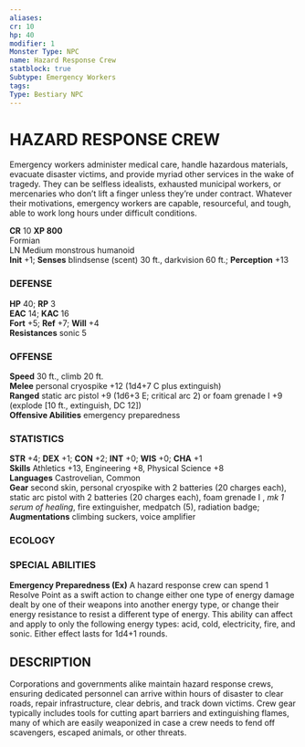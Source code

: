 ```yaml
---
aliases: 
cr: 10
hp: 40
modifier: 1
Monster Type: NPC
name: Hazard Response Crew
statblock: true
Subtype: Emergency Workers
tags: 
Type: Bestiary NPC
---
```

# HAZARD RESPONSE CREW
Emergency workers administer medical care, handle hazardous materials, evacuate disaster victims, and provide myriad other services in the wake of tragedy. They can be selfless idealists, exhausted municipal workers, or mercenaries who don’t lift a finger unless they’re under contract. Whatever their motivations, emergency workers are capable, resourceful, and tough, able to work long hours under difficult conditions.

**CR** 10
**XP 800**  
Formian  
LN Medium monstrous humanoid  
**Init** +1; **Senses** blindsense (scent) 30 ft., darkvision 60 ft.; **Perception** +13  

### DEFENSE

**HP** 40; **RP** 3  
**EAC** 14; **KAC** 16  
**Fort** +5; **Ref** +7; **Will** +4  
**Resistances** sonic 5  

### OFFENSE

**Speed** 30 ft., climb 20 ft.  
**Melee** personal cryospike +12 (1d4+7 C plus extinguish)  
**Ranged** static arc pistol +9 (1d6+3 E; critical arc 2) or foam grenade I +9 (explode \[10 ft., extinguish, DC 12\])  
**Offensive Abilities** emergency preparedness

### STATISTICS

**STR** +4; **DEX** +1; **CON** +2; **INT** +0; **WIS** +0; **CHA** +1  
**Skills** Athletics +13, Engineering +8, Physical Science +8  
**Languages** Castrovelian, Common  
**Gear** second skin, personal cryospike with 2 batteries (20 charges each), static arc pistol with 2 batteries (20 charges each), foam grenade I , _mk 1 serum of healing_, fire extinguisher, medpatch (5), radiation badge; **Augmentations** climbing suckers, voice amplifier

### ECOLOGY

### SPECIAL ABILITIES

**Emergency Preparedness (Ex)** A hazard response crew can spend 1 Resolve Point as a swift action to change either one type of energy damage dealt by one of their weapons into another energy type, or change their energy resistance to resist a different type of energy. This ability can affect and apply to only the following energy types: acid, cold, electricity, fire, and sonic. Either effect lasts for 1d4+1 rounds.

## DESCRIPTION

Corporations and governments alike maintain hazard response crews, ensuring dedicated personnel can arrive within hours of disaster to clear roads, repair infrastructure, clear debris, and track down victims. Crew gear typically includes tools for cutting apart barriers and extinguishing flames, many of which are easily weaponized in case a crew needs to fend off scavengers, escaped animals, or other threats.